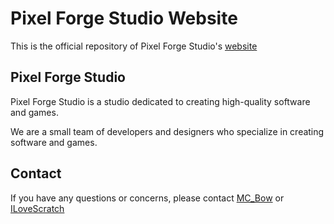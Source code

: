 # Pixel Forge Studio Website

This is the official repository of Pixel Forge Studio's [website](http://www.pfstu.ct.ws)


## Pixel Forge Studio

Pixel Forge Studio is a studio dedicated to creating high-quality software and games. 

We are a small team of developers and designers who specialize in creating software and games. 

## Contact

If you have any questions or concerns, please contact [MC_Bow](mailto:mc_bow@outlook.com) or [ILoveScratch](mailto:ilovescratch@ilovescratch.us.kg)
